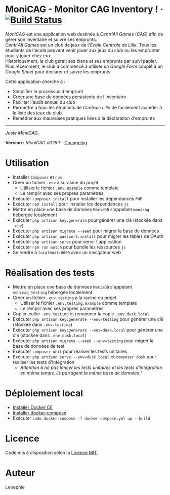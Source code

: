 # MoniCAG - Monitor CAG Inventory ! · [![Build Status](https://travis-ci.com/Lenophie/MoniCAG.svg?branch=master)](https://travis-ci.com/Lenophie/MoniCAG)

*MoniCAG* est une application web destinée à *Centr'All Games* (*CAG*) afin de gérer son inventaire et suivre ses emprunts.  
*Centr'All Games* est un club de jeux de l'*École Centrale de Lille*. Tous les étudiants de l'école peuvent venir jouer aux jeux du club ou les emprunter pour y jouer chez eux.  
Historiquement, le club gérait ses biens et ses emprunts par suivi papier. Plus récemment, le club a commencé à utiliser un *Google Form* couplé à un *Google Sheet* pour déclarer et suivre les emprunts.  

Cette application cherche à :
* Simplifier le processus d'emprunt
* Créer une base de données persistente de l'inventaire
* Faciliter l'audit annuel du club
* Permettre à tous les étudiants de *Centrale Lille* de facilement accéder à la liste des jeux du club
* Remédier aux mauvaises pratiques liées à la déclaration d'emprunts

---

*Juste MoniCAG.*

**Version :** *MoniCAG v0.16.1* - [Changelog](./changelog.md)

# Utilisation

* Installer `Composer` et `npm`
* Créer un fichier `.env` à la racine du projet
    * Utiliser le fichier `.env.example` comme template
    * Le remplir avec ses propres paramètres
* Exécuter `composer install` pour installer les dépendances `PHP`
* Exécuter `npm install` pour installer les dépendances `js`
* Mettre en place une base de données `MariaDB` s'appelant `monicag` hébergée localement
* Exécuter `php artisan key:generate` pour générer une clé (stockée dans `.env`)
* Exécuter `php artisan migrate --seed` pour migrer la base de données
* Exécuter `php artisan passport:install` pour migrer les tables de OAuth
* Exécuter `php artisan serve` pour servir l'application
* Exécuter `npm run watch` pour bundle les ressources `js`
* Se rendre à `localhost:8000` avec un navigateur web

# Réalisation des tests

* Mettre en place une base de données `MariaDB` s'appelant `monicag_testing` hébergée localement
* Créer un fichier `.env.testing` à la racine du projet
    * Utiliser le fichier `.env.testing.example` comme template
    * Le remplir avec ses propres paramètres
* Copier-coller `.env.testing` et renommer la copie `.env.dusk.local`
* Exécuter `php artisan key:generate --env=testing` pour générer une clé (stockée dans `.env.testing`)
* Exécuter `php artisan key:generate --env=dusk.local` pour générer une clé (stockée dans `.env.dusk.local`)
* Exécuter `php artisan migrate --seed --env=testing` pour migrer la base de données de test
* Exécuter `composer unit` pour réaliser les tests unitaires
* Exécuter `php artisan serve --env=dusk.local` et `composer dusk` pour réaliser les tests d'intégration
    * *Attention à ne pas lancer les tests unitaires et les tests d'intégration en même temps, ils partagent la même base de données !*

# Déploiement local

* [Installer Docker CE](https://docs.docker.com/install/)
* [Installer docker-compose](https://docs.docker.com/compose/install/)
* Exécuter `sudo docker-compose -f docker-compose.yml up --build`

# Licence

Code mis à disposition selon la [Licence MIT](./LICENSE).

# Auteur

Lenophie
